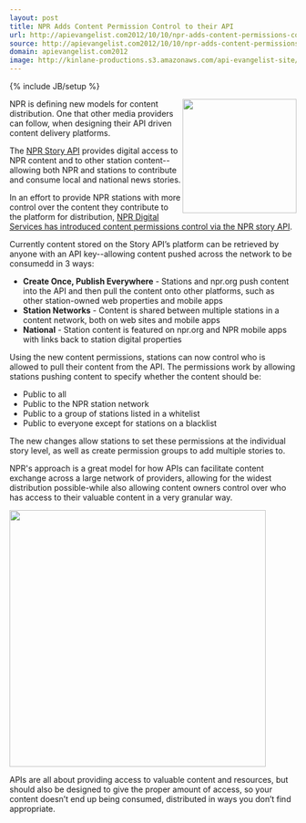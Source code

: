 ```yaml
---
layout: post
title: NPR Adds Content Permission Control to their API
url: http://apievangelist.com2012/10/10/npr-adds-content-permissions-control-to-their-api/
source: http://apievangelist.com2012/10/10/npr-adds-content-permissions-control-to-their-api/
domain: apievangelist.com2012
image: http://kinlane-productions.s3.amazonaws.com/api-evangelist-site/blog/npr-logo.jpeg
---
```

{% include JB/setup %}<p>
     <a title="NPR" href="http://www.npr.org/"><img src="https://s3.amazonaws.com/kinlane-productions/api-evangelist/npr/npr-logo.jpeg"  width="200" align="right" /></a>
</p>
<p>
     NPR is defining new models for content distribution. One that other media providers can follow, when designing their API driven content delivery platforms.
</p>
<p>
     The <a href="http://dev.npr.org/">NPR Story API</a> provides digital access to NPR content and to other station content--allowing both NPR and stations to contribute and consume local and national news stories.
</p>
<p>
     In an effort to provide NPR stations with more control over the content they contribute to the platform for distribution, <a href="http://digitalservices.npr.org/post/npr-api-content-permissions-control">NPR Digital Services has introduced content permissions control via the NPR story API</a>.
</p>
<p>
     Currently content stored on the Story API’s platform can be retrieved by anyone with an API key--allowing content pushed across the network to be consumedd in 3 ways:
</p>
<ul>
     <li>
          <strong>Create Once, Publish Everywhere</strong> - Stations and npr.org push content into the API and then pull the content onto other platforms, such as other station-owned web properties and mobile apps
     </li>
     <li>
          <strong>Station Networks</strong> - Content is shared between multiple stations in a content network, both on web sites and mobile apps
     </li>
     <li>
          <strong>National</strong> - Station content is featured on npr.org and NPR mobile apps with links back to station digital properties
     </li>
</ul>
<p>
     Using the new content permissions, stations can now control who is allowed to pull their content from the API. The permissions work by allowing stations pushing content to specify whether the content should be:
</p>
<ul>
     <li>Public to all
     </li>
     <li>Public to the NPR station network
     </li>
     <li>Public to a group of stations listed in a whitelist
     </li>
     <li>Public to everyone except for stations on a blacklist
     </li>
</ul>
<p>
     The new changes allow stations to set these permissions at the individual story level, as well as create permission groups to add multiple stories to.
</p>
<p>
     NPR's approach is a great model for how APIs can facilitate content exchange across a large network of providers, allowing for the widest distribution possible-while also allowing content owners control over who has access to their valuable content in a very granular way.
</p>
<p>
     <img src="https://s3.amazonaws.com/kinlane-productions/api-evangelist/npr/NPR-Digital-Services.png"  width="450" />
</p>
<p>
     APIs are all about providing access to valuable content and resources, but should also be designed to give the proper amount of access, so your content doesn’t end up being consumed, distributed in ways you don’t find appropriate.
</p>
